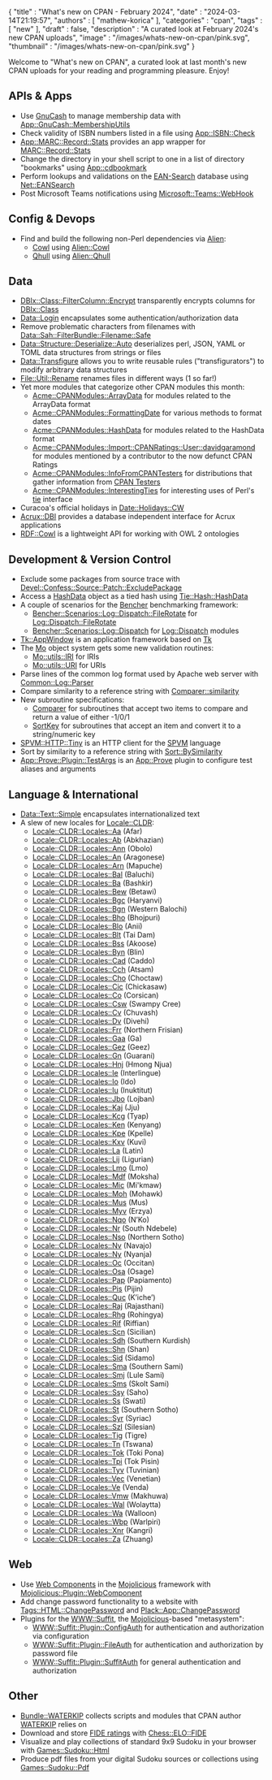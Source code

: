 {
   "title" : "What's new on CPAN - February 2024",
   "date" : "2024-03-14T21:19:57",
   "authors" : [
      "mathew-korica"
   ],
   "categories" : "cpan",
   "tags" : [
      "new"
   ],
   "draft" : false,
   "description" : "A curated look at February 2024's new CPAN uploads",
   "image" : "/images/whats-new-on-cpan/pink.svg",
   "thumbnail" : "/images/whats-new-on-cpan/pink.svg"
}


Welcome to "What's new on CPAN", a curated look at last month's new CPAN uploads for your reading and programming pleasure. Enjoy!

APIs & Apps
-----------
* Use [GnuCash](https://www.gnucash.org/) to manage membership data with [App::GnuCash::MembershipUtils](https://metacpan.org/pod/App::GnuCash::MembershipUtils)
* Check validity of ISBN numbers listed in a file using [App::ISBN::Check](https://metacpan.org/pod/App::ISBN::Check)
* [App::MARC::Record::Stats](https://metacpan.org/pod/App::MARC::Record::Stats) provides an app wrapper for [MARC::Record::Stats](https://metacpan.org/pod/MARC::Record::Stats)
* Change the directory in your shell script to one in a list of directory "bookmarks" using [App::cdbookmark](https://metacpan.org/pod/App::cdbookmark)
* Perform lookups and validations on the [EAN-Search](https://www.ean-search.org/) database using [Net::EANSearch](https://metacpan.org/pod/Net::EANSearch)
* Post Microsoft Teams notifications using [Microsoft::Teams::WebHook](https://metacpan.org/pod/Microsoft::Teams::WebHook)


Config & Devops
---------------
* Find and build the following non-Perl dependencies via [Alien](https://metacpan.org/pod/Alien):
	* [Cowl](https://swot.sisinflab.poliba.it/cowl/) using [Alien::Cowl](https://metacpan.org/pod/Alien::Cowl)
	* [Qhull](http://qhull.org/) using [Alien::Qhull](https://metacpan.org/pod/Alien::Qhull)


Data
----
* [DBIx::Class::FilterColumn::Encrypt](https://metacpan.org/pod/DBIx::Class::FilterColumn::Encrypt) transparently encrypts columns for [DBIx::Class](https://metacpan.org/pod/DBIx::Class)
* [Data::Login](https://metacpan.org/pod/Data::Login) encapsulates some authentication/authorization data
* Remove problematic characters from filenames with [Data::Sah::FilterBundle::Filename::Safe](https://metacpan.org/pod/Data::Sah::FilterBundle::Filename::Safe)
* [Data::Structure::Deserialize::Auto](https://metacpan.org/pod/Data::Structure::Deserialize::Auto) deserializes perl, JSON, YAML or TOML data structures from strings or files
* [Data::Transfigure](https://metacpan.org/pod/Data::Transfigure) allows you to write reusable rules ("transfigurators") to modify arbitrary data structures
* [File::Util::Rename](https://metacpan.org/pod/File::Util::Rename) renames files in different ways (1 so far!)
* Yet more modules that categorize other CPAN modules this month:
	* [Acme::CPANModules::ArrayData](https://metacpan.org/pod/Acme::CPANModules::ArrayData) for modules related to the ArrayData format
	* [Acme::CPANModules::FormattingDate](https://metacpan.org/pod/Acme::CPANModules::FormattingDate) for various methods to format dates
	* [Acme::CPANModules::HashData](https://metacpan.org/pod/Acme::CPANModules::HashData) for modules related to the HashData format
	* [Acme::CPANModules::Import::CPANRatings::User::davidgaramond](https://metacpan.org/pod/Acme::CPANModules::Import::CPANRatings::User::davidgaramond) for modules mentioned by a contributor to the now defunct CPAN Ratings
	* [Acme::CPANModules::InfoFromCPANTesters](https://metacpan.org/pod/Acme::CPANModules::InfoFromCPANTesters) for distributions that gather information from [CPAN Testers](https://cpantesters.org/)
	* [Acme::CPANModules::InterestingTies](https://metacpan.org/pod/Acme::CPANModules::InterestingTies) for interesting uses of Perl's [tie](https://perldoc.perl.org/functions/tie) interface
* Curacoa's official holidays in [Date::Holidays::CW](https://metacpan.org/pod/Date::Holidays::CW)
* [Acrux::DBI](https://metacpan.org/pod/Acrux::DBI) provides a database independent interface for Acrux applications
* [RDF::Cowl](https://metacpan.org/pod/RDF::Cowl) is a lightweight API for working with OWL 2 ontologies


Development & Version Control
-----------------------------
* Exclude some packages from source trace with [Devel::Confess::Source::Patch::ExcludePackage](https://metacpan.org/pod/Devel::Confess::Source::Patch::ExcludePackage)
* Access a [HashData](https://metacpan.org/pod/HashData) object as a tied hash using [Tie::Hash::HashData](https://metacpan.org/pod/Tie::Hash::HashData)
* A couple of scenarios for the [Bencher](https://metacpan.org/pod/Bencher) benchmarking framework:
	* [Bencher::Scenarios::Log::Dispatch::FileRotate](https://metacpan.org/pod/Bencher::Scenarios::Log::Dispatch::FileRotate) for [Log::Dispatch::FileRotate](https://metacpan.org/pod/Log::Dispatch::FileRotate)
	* [Bencher::Scenarios::Log::Dispatch](https://metacpan.org/pod/Bencher::Scenarios::Log::Dispatch) for [Log::Dispatch](https://metacpan.org/pod/Log::Dispatch) modules
* [Tk::AppWindow](https://metacpan.org/pod/Tk::AppWindow) is an application framework based on [Tk](https://metacpan.org/pod/Tk)
* The [Mo](https://metacpan.org/pod/Mo) object system gets some new validation routines:
	* [Mo::utils::IRI](https://metacpan.org/pod/Mo::utils::IRI) for IRIs
	* [Mo::utils::URI](https://metacpan.org/pod/Mo::utils::URI) for URIs
* Parse lines of the common log format used by Apache web server with [Common::Log::Parser](https://metacpan.org/pod/Common::Log::Parser)
* Compare similarity to a reference string with [Comparer::similarity](https://metacpan.org/pod/Comparer::similarity)
* New subroutine specifications:
	* [Comparer](https://metacpan.org/pod/Comparer) for subroutines that accept two items to compare and return a value of either -1/0/1
	* [SortKey](https://metacpan.org/pod/SortKey) for subroutines that accept an item and convert it to a string/numeric key
* [SPVM::HTTP::Tiny](https://metacpan.org/pod/SPVM::HTTP::Tiny) is an HTTP client for the [SPVM](https://metacpan.org/pod/SPVM) language
* Sort by similarity to a reference string with [Sort::BySimilarity](https://metacpan.org/pod/Sort::BySimilarity)
* [App::Prove::Plugin::TestArgs](https://metacpan.org/pod/App::Prove::Plugin::TestArgs) is an [App::Prove](https://metacpan.org/pod/App::Prove) plugin to configure test aliases and arguments


Language & International
------------------------
* [Data::Text::Simple](https://metacpan.org/pod/Data::Text::Simple) encapsulates internationalized text
* A slew of new locales for [Locale::CLDR](https://metacpan.org/pod/Locale::CLDR):
	* [Locale::CLDR::Locales::Aa](https://metacpan.org/pod/Locale::CLDR::Locales::Aa) (Afar)
	* [Locale::CLDR::Locales::Ab](https://metacpan.org/pod/Locale::CLDR::Locales::Ab) (Abkhazian)
	* [Locale::CLDR::Locales::Ann](https://metacpan.org/pod/Locale::CLDR::Locales::Ann) (Obolo)
	* [Locale::CLDR::Locales::An](https://metacpan.org/pod/Locale::CLDR::Locales::An) (Aragonese)
	* [Locale::CLDR::Locales::Arn](https://metacpan.org/pod/Locale::CLDR::Locales::Arn) (Mapuche)
	* [Locale::CLDR::Locales::Bal](https://metacpan.org/pod/Locale::CLDR::Locales::Bal) (Baluchi)
	* [Locale::CLDR::Locales::Ba](https://metacpan.org/pod/Locale::CLDR::Locales::Ba) (Bashkir)
	* [Locale::CLDR::Locales::Bew](https://metacpan.org/pod/Locale::CLDR::Locales::Bew) (Betawi)
	* [Locale::CLDR::Locales::Bgc](https://metacpan.org/pod/Locale::CLDR::Locales::Bgc) (Haryanvi)
	* [Locale::CLDR::Locales::Bgn](https://metacpan.org/pod/Locale::CLDR::Locales::Bgn) (Western Balochi)
	* [Locale::CLDR::Locales::Bho](https://metacpan.org/pod/Locale::CLDR::Locales::Bho) (Bhojpuri)
	* [Locale::CLDR::Locales::Blo](https://metacpan.org/pod/Locale::CLDR::Locales::Blo) (Anii)
	* [Locale::CLDR::Locales::Blt](https://metacpan.org/pod/Locale::CLDR::Locales::Blt) (Tai Dam)
	* [Locale::CLDR::Locales::Bss](https://metacpan.org/pod/Locale::CLDR::Locales::Bss) (Akoose)
	* [Locale::CLDR::Locales::Byn](https://metacpan.org/pod/Locale::CLDR::Locales::Byn) (Blin)
	* [Locale::CLDR::Locales::Cad](https://metacpan.org/pod/Locale::CLDR::Locales::Cad) (Caddo)
	* [Locale::CLDR::Locales::Cch](https://metacpan.org/pod/Locale::CLDR::Locales::Cch) (Atsam)
	* [Locale::CLDR::Locales::Cho](https://metacpan.org/pod/Locale::CLDR::Locales::Cho) (Choctaw)
	* [Locale::CLDR::Locales::Cic](https://metacpan.org/pod/Locale::CLDR::Locales::Cic) (Chickasaw)
	* [Locale::CLDR::Locales::Co](https://metacpan.org/pod/Locale::CLDR::Locales::Co) (Corsican)
	* [Locale::CLDR::Locales::Csw](https://metacpan.org/pod/Locale::CLDR::Locales::Csw) (Swampy Cree)
	* [Locale::CLDR::Locales::Cv](https://metacpan.org/pod/Locale::CLDR::Locales::Cv) (Chuvash)
	* [Locale::CLDR::Locales::Dv](https://metacpan.org/pod/Locale::CLDR::Locales::Dv) (Divehi)
	* [Locale::CLDR::Locales::Frr](https://metacpan.org/pod/Locale::CLDR::Locales::Frr) (Northern Frisian)
	* [Locale::CLDR::Locales::Gaa](https://metacpan.org/pod/Locale::CLDR::Locales::Gaa) (Ga)
	* [Locale::CLDR::Locales::Gez](https://metacpan.org/pod/Locale::CLDR::Locales::Gez) (Geez)
	* [Locale::CLDR::Locales::Gn](https://metacpan.org/pod/Locale::CLDR::Locales::Gn) (Guarani)
	* [Locale::CLDR::Locales::Hnj](https://metacpan.org/pod/Locale::CLDR::Locales::Hnj) (Hmong Njua)
	* [Locale::CLDR::Locales::Ie](https://metacpan.org/pod/Locale::CLDR::Locales::Ie) (Interlingue)
	* [Locale::CLDR::Locales::Io](https://metacpan.org/pod/Locale::CLDR::Locales::Io) (Ido)
	* [Locale::CLDR::Locales::Iu](https://metacpan.org/pod/Locale::CLDR::Locales::Iu) (Inuktitut)
	* [Locale::CLDR::Locales::Jbo](https://metacpan.org/pod/Locale::CLDR::Locales::Jbo) (Lojban)
	* [Locale::CLDR::Locales::Kaj](https://metacpan.org/pod/Locale::CLDR::Locales::Kaj) (Jju)
	* [Locale::CLDR::Locales::Kcg](https://metacpan.org/pod/Locale::CLDR::Locales::Kcg) (Tyap)
	* [Locale::CLDR::Locales::Ken](https://metacpan.org/pod/Locale::CLDR::Locales::Ken) (Kenyang)
	* [Locale::CLDR::Locales::Kpe](https://metacpan.org/pod/Locale::CLDR::Locales::Kpe) (Kpelle)
	* [Locale::CLDR::Locales::Kxv](https://metacpan.org/pod/Locale::CLDR::Locales::Kxv) (Kuvi)
	* [Locale::CLDR::Locales::La](https://metacpan.org/pod/Locale::CLDR::Locales::La) (Latin)
	* [Locale::CLDR::Locales::Lij](https://metacpan.org/pod/Locale::CLDR::Locales::Lij) (Ligurian)
	* [Locale::CLDR::Locales::Lmo](https://metacpan.org/pod/Locale::CLDR::Locales::Lmo) (Lmo)
	* [Locale::CLDR::Locales::Mdf](https://metacpan.org/pod/Locale::CLDR::Locales::Mdf) (Moksha)
	* [Locale::CLDR::Locales::Mic](https://metacpan.org/pod/Locale::CLDR::Locales::Mic) (Mi'kmaw)
	* [Locale::CLDR::Locales::Moh](https://metacpan.org/pod/Locale::CLDR::Locales::Moh) (Mohawk)
	* [Locale::CLDR::Locales::Mus](https://metacpan.org/pod/Locale::CLDR::Locales::Mus) (Mus)
	* [Locale::CLDR::Locales::Myv](https://metacpan.org/pod/Locale::CLDR::Locales::Myv) (Erzya)
	* [Locale::CLDR::Locales::Nqo](https://metacpan.org/pod/Locale::CLDR::Locales::Nqo) (N’Ko)
	* [Locale::CLDR::Locales::Nr](https://metacpan.org/pod/Locale::CLDR::Locales::Nr) (South Ndebele)
	* [Locale::CLDR::Locales::Nso](https://metacpan.org/pod/Locale::CLDR::Locales::Nso) (Northern Sotho)
	* [Locale::CLDR::Locales::Nv](https://metacpan.org/pod/Locale::CLDR::Locales::Nv) (Navajo)
	* [Locale::CLDR::Locales::Ny](https://metacpan.org/pod/Locale::CLDR::Locales::Ny) (Nyanja)
	* [Locale::CLDR::Locales::Oc](https://metacpan.org/pod/Locale::CLDR::Locales::Oc) (Occitan)
	* [Locale::CLDR::Locales::Osa](https://metacpan.org/pod/Locale::CLDR::Locales::Osa) (Osage)
	* [Locale::CLDR::Locales::Pap](https://metacpan.org/pod/Locale::CLDR::Locales::Pap) (Papiamento)
	* [Locale::CLDR::Locales::Pis](https://metacpan.org/pod/Locale::CLDR::Locales::Pis) (Pijin)
	* [Locale::CLDR::Locales::Quc](https://metacpan.org/pod/Locale::CLDR::Locales::Quc) (Kʼicheʼ)
	* [Locale::CLDR::Locales::Raj](https://metacpan.org/pod/Locale::CLDR::Locales::Raj) (Rajasthani)
	* [Locale::CLDR::Locales::Rhg](https://metacpan.org/pod/Locale::CLDR::Locales::Rhg) (Rohingya)
	* [Locale::CLDR::Locales::Rif](https://metacpan.org/pod/Locale::CLDR::Locales::Rif) (Riffian)
	* [Locale::CLDR::Locales::Scn](https://metacpan.org/pod/Locale::CLDR::Locales::Scn) (Sicilian)
	* [Locale::CLDR::Locales::Sdh](https://metacpan.org/pod/Locale::CLDR::Locales::Sdh) (Southern Kurdish)
	* [Locale::CLDR::Locales::Shn](https://metacpan.org/pod/Locale::CLDR::Locales::Shn) (Shan)
	* [Locale::CLDR::Locales::Sid](https://metacpan.org/pod/Locale::CLDR::Locales::Sid) (Sidamo)
	* [Locale::CLDR::Locales::Sma](https://metacpan.org/pod/Locale::CLDR::Locales::Sma) (Southern Sami)
	* [Locale::CLDR::Locales::Smj](https://metacpan.org/pod/Locale::CLDR::Locales::Smj) (Lule Sami)
	* [Locale::CLDR::Locales::Sms](https://metacpan.org/pod/Locale::CLDR::Locales::Sms) (Skolt Sami)
	* [Locale::CLDR::Locales::Ssy](https://metacpan.org/pod/Locale::CLDR::Locales::Ssy) (Saho)
	* [Locale::CLDR::Locales::Ss](https://metacpan.org/pod/Locale::CLDR::Locales::Ss) (Swati)
	* [Locale::CLDR::Locales::St](https://metacpan.org/pod/Locale::CLDR::Locales::St) (Southern Sotho)
	* [Locale::CLDR::Locales::Syr](https://metacpan.org/pod/Locale::CLDR::Locales::Syr) (Syriac)
	* [Locale::CLDR::Locales::Szl](https://metacpan.org/pod/Locale::CLDR::Locales::Szl) (Silesian)
	* [Locale::CLDR::Locales::Tig](https://metacpan.org/pod/Locale::CLDR::Locales::Tig) (Tigre)
	* [Locale::CLDR::Locales::Tn](https://metacpan.org/pod/Locale::CLDR::Locales::Tn) (Tswana)
	* [Locale::CLDR::Locales::Tok](https://metacpan.org/pod/Locale::CLDR::Locales::Tok) (Toki Pona)
	* [Locale::CLDR::Locales::Tpi](https://metacpan.org/pod/Locale::CLDR::Locales::Tpi) (Tok Pisin)
	* [Locale::CLDR::Locales::Tyv](https://metacpan.org/pod/Locale::CLDR::Locales::Tyv) (Tuvinian)
	* [Locale::CLDR::Locales::Vec](https://metacpan.org/pod/Locale::CLDR::Locales::Vec) (Venetian)
	* [Locale::CLDR::Locales::Ve](https://metacpan.org/pod/Locale::CLDR::Locales::Ve) (Venda)
	* [Locale::CLDR::Locales::Vmw](https://metacpan.org/pod/Locale::CLDR::Locales::Vmw) (Makhuwa)
	* [Locale::CLDR::Locales::Wal](https://metacpan.org/pod/Locale::CLDR::Locales::Wal) (Wolaytta)
	* [Locale::CLDR::Locales::Wa](https://metacpan.org/pod/Locale::CLDR::Locales::Wa) (Walloon)
	* [Locale::CLDR::Locales::Wbp](https://metacpan.org/pod/Locale::CLDR::Locales::Wbp) (Warlpiri)
	* [Locale::CLDR::Locales::Xnr](https://metacpan.org/pod/Locale::CLDR::Locales::Xnr) (Kangri)
	* [Locale::CLDR::Locales::Za](https://metacpan.org/pod/Locale::CLDR::Locales::Za) (Zhuang)


Web
---
* Use [Web Components](https://www.webcomponents.org/) in the [Mojolicious](https://metacpan.org/pod/Mojolicious) framework with [Mojolicious::Plugin::WebComponent](https://metacpan.org/pod/Mojolicious::Plugin::WebComponent)
* Add change password functionality to a website with [Tags::HTML::ChangePassword](https://metacpan.org/pod/Tags::HTML::ChangePassword) and [Plack::App::ChangePassword](https://metacpan.org/pod/Plack::App::ChangePassword)
* Plugins for the [WWW::Suffit](https://metacpan.org/pod/WWW::Suffit), the [Mojolicious](https://metacpan.org/pod/Mojolicious)-based "metasystem":
	* [WWW::Suffit::Plugin::ConfigAuth](https://metacpan.org/pod/WWW::Suffit::Plugin::ConfigAuth) for authentication and authorization via configuration
	* [WWW::Suffit::Plugin::FileAuth](https://metacpan.org/pod/WWW::Suffit::Plugin::FileAuth) for authentication and authorization by password file
	* [WWW::Suffit::Plugin::SuffitAuth](https://metacpan.org/pod/WWW::Suffit::Plugin::SuffitAuth) for general authentication and authorization


Other
-----
* [Bundle::WATERKIP](https://metacpan.org/pod/Bundle::WATERKIP) collects scripts and modules that CPAN author [WATERKIP](https://metacpan.org/author/WATERKIP) relies on
* Download and store [FIDE ratings](https://ratings.fide.com/) with [Chess::ELO::FIDE](https://metacpan.org/pod/Chess::ELO::FIDE)
* Visualize and play collections of standard 9x9 Sudoku in your browser with [Games::Sudoku::Html](https://metacpan.org/pod/Games::Sudoku::Html)
* Produce pdf files from your digital Sudoku sources or collections using [Games::Sudoku::Pdf](https://metacpan.org/pod/Games::Sudoku::Pdf)

